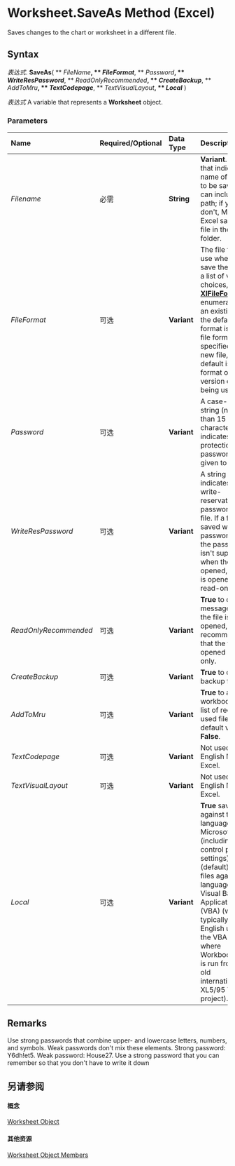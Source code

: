 
# Worksheet.SaveAs Method (Excel)

Saves changes to the chart or worksheet in a different file.


## Syntax

 _表达式_. **SaveAs**( ** _FileName_**, ** _FileFormat_**, ** _Password_**, ** _WriteResPassword_**, ** _ReadOnlyRecommended_**, ** _CreateBackup_**, ** _AddToMru_**, ** _TextCodepage_**, ** _TextVisualLayout_**, ** _Local_** )

 _表达式_ A variable that represents a **Worksheet** object.


### Parameters



|**Name**|**Required/Optional**|**Data Type**|**Description**|
|:-----|:-----|:-----|:-----|
| _Filename_|必需|**String**|**Variant**. A string that indicates the name of the file to be saved. You can include a full path; if you don't, Microsoft Excel saves the file in the current folder.|
| _FileFormat_|可选|**Variant**|The file format to use when you save the file. For a list of valid choices, see the  **[XlFileFormat](4c0ebc4c-915c-c199-ee39-f4d14ba7b64e.md)** enumeration. For an existing file, the default format is the last file format specified; for a new file, the default is the format of the version of Excel being used.|
| _Password_|可选|**Variant**|A case-sensitive string (no more than 15 characters) that indicates the protection password to be given to the file.|
| _WriteResPassword_|可选|**Variant**|A string that indicates the write-reservation password for this file. If a file is saved with the password and the password isn't supplied when the file is opened, the file is opened as read-only.|
| _ReadOnlyRecommended_|可选|**Variant**|**True** to display a message when the file is opened, recommending that the file be opened as read-only.|
| _CreateBackup_|可选|**Variant**|**True** to create a backup file.|
| _AddToMru_|可选|**Variant**|**True** to add this workbook to the list of recently used files. The default value is **False**.|
| _TextCodepage_|可选|**Variant**|Not used in U.S. English Microsoft Excel.|
| _TextVisualLayout_|可选|**Variant**|Not used in U.S. English Microsoft Excel.|
| _Local_|可选|**Variant**|**True** saves files against the language of Microsoft Excel (including control panel settings). **False** (default) saves files against the language of Visual Basic for Applications (VBA) (which is typically US English unless the VBA project where Workbooks.Open is run from is an old internationalized XL5/95 VBA project).|

## Remarks

Use strong passwords that combine upper- and lowercase letters, numbers, and symbols. Weak passwords don't mix these elements. Strong password: Y6dh!et5. Weak password: House27. Use a strong password that you can remember so that you don't have to write it down


## 另请参阅


#### 概念


[Worksheet Object](182b705e-854a-81cc-a4b0-59b942de55ae.md)
#### 其他资源


[Worksheet Object Members](http://msdn.microsoft.com/library/f8c1afea-1a1c-f5e4-37e3-52c434c8c157%28Office.15%29.aspx)